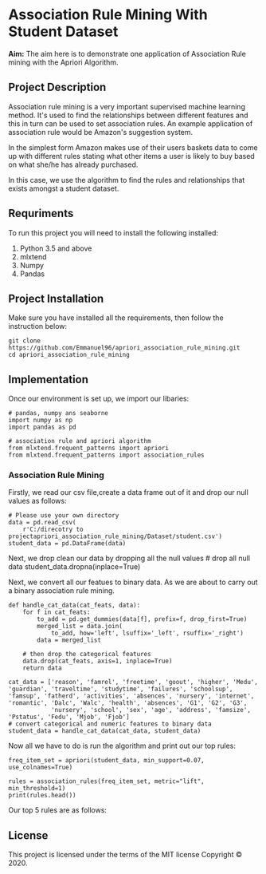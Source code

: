 # Association Rule Mining With Student Dataset

**Aim:** The aim here is to demonstrate one application of Association Rule mining with the Apriori Algorithm.

## Project Description

Association rule mining is a very important supervised machine learning method. It's used to find the relationships between different features and this in turn can be used to set association rules. An example application of association rule would be Amazon's suggestion system.

In the simplest form Amazon makes use of their users baskets data to come up with different rules stating what other items a user is likely to buy based on what she/he has already purchased.

In this case, we use the algorithm to find the rules and relationships that exists amongst a student dataset.

## Requriments

To run this project you will need to install the following installed:

1. Python 3.5 and above
2. mlxtend
3. Numpy
4. Pandas

## Project Installation

Make sure you have installed all the requirements, then follow the instruction below:

    git clone https://github.com/Emmanuel96/apriori_association_rule_mining.git
    cd apriori_association_rule_mining

## Implementation

Once our environment is set up, we import our libaries:

    # pandas, numpy ans seaborne
    import numpy as np
    import pandas as pd

    # association rule and apriori algorithm
    from mlxtend.frequent_patterns import apriori
    from mlxtend.frequent_patterns import association_rules

### Association Rule Mining

Firstly, we read our csv file,create a data frame out of it and drop our null values as follows:

    # Please use your own directory
    data = pd.read_csv(
        r'C:/direcotry to projectapriori_association_rule_mining/Dataset/student.csv')
    student_data = pd.DataFrame(data)

Next, we drop clean our data by dropping all the null values # drop all null data
student_data.dropna(inplace=True)

Next, we convert all our featues to binary data. As we are about to carry out a binary association rule mining.

    def handle_cat_data(cat_feats, data):
        for f in cat_feats:
            to_add = pd.get_dummies(data[f], prefix=f, drop_first=True)
            merged_list = data.join(
                to_add, how='left', lsuffix='_left', rsuffix='_right')
            data = merged_list

        # then drop the categorical features
        data.drop(cat_feats, axis=1, inplace=True)
        return data

    cat_data = ['reason', 'famrel', 'freetime', 'goout', 'higher', 'Medu', 'guardian', 'traveltime', 'studytime', 'failures', 'schoolsup', 'famsup', 'fatherd', 'activities', 'absences', 'nursery', 'internet', 'romantic', 'Dalc', 'Walc', 'health', 'absences', 'G1', 'G2', 'G3',
                'nursery', 'school', 'sex', 'age', 'address', 'famsize', 'Pstatus', 'Fedu', 'Mjob', 'Fjob']
    # convert categorical and numeric features to binary data
    student_data = handle_cat_data(cat_data, student_data)

Now all we have to do is run the algorithm and print out our top rules:

    freq_item_set = apriori(student_data, min_support=0.07, use_colnames=True)

    rules = association_rules(freq_item_set, metric="lift", min_threshold=1)
    print(rules.head())

Our top 5 rules are as follows:

## License

This project is licensed under the terms of the MIT license Copyright &copy; 2020.
